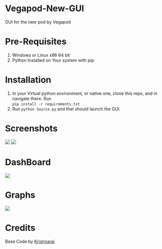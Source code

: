 # Vegapod-New-GUI
GUI for the new pod by Vegapod

# Pre-Requisites
1. Windows or Linux x86 64 bit
2. Python Installed on Your system with pip

# Installation
1. In your Virtual python environment, or native one, clone this repo, and in navigate there. Run  
```pip install -r requirements.txt```
2. Run `python Source.py` and that should launch the GUI. 

# Screenshots
![](Screenshots/dashboard.gif)
![](Screenshots/graph.gif)
# DashBoard
![](Screenshots/dashboard.png)

# Graphs
![](Screenshots/graph.png)


# Credits
Base Code by [Krishnaraj](https://www.github.com/KrishnarajT)